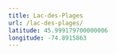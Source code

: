 ```yaml
---
title: Lac-des-Plages
url: /lac-des-plages/
latitude: 45.999179700000006
longitude: -74.8915863
---
```

